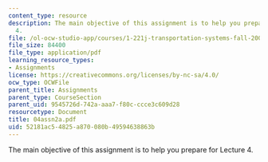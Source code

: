 ```yaml
---
content_type: resource
description: The main objective of this assignment is to help you prepare for Lecture
  4.
file: /ol-ocw-studio-app/courses/1-221j-transportation-systems-fall-2004/52181ac54825a870080b49594638863b_04assn2a.pdf
file_size: 84400
file_type: application/pdf
learning_resource_types:
- Assignments
license: https://creativecommons.org/licenses/by-nc-sa/4.0/
ocw_type: OCWFile
parent_title: Assignments
parent_type: CourseSection
parent_uid: 9545726d-742a-aaa7-f80c-ccce3c609d28
resourcetype: Document
title: 04assn2a.pdf
uid: 52181ac5-4825-a870-080b-49594638863b
---
```

The main objective of this assignment is to help you prepare for Lecture 4.